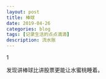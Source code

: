 ```yaml
---
layout: post
title: 棒球
date: 2019-04-26
categories: blog
tags: [记录生活的点点滴滴]
description: 流水账
---
```


1 

发现讲棒球比讲股票更能让水蜜桃睡着。














